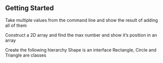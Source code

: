## Getting Started

Take multiple values from the command line and show the result of adding all of them

Construct a 2D array and find the max number and show it’s position in an array

Create the following hierarchy 
Shape is an interface
Rectangle, Circle and Triangle are classes

